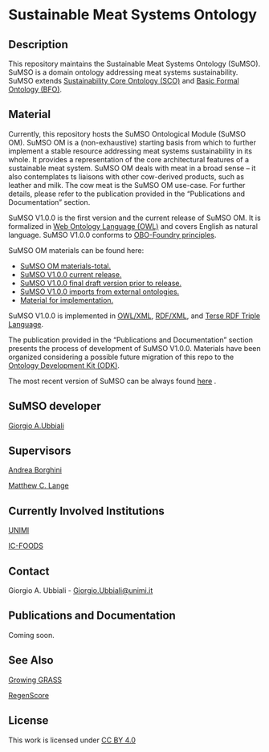 # Sustainable Meat Systems Ontology

## Description

This repository maintains the Sustainable Meat Systems Ontology (SuMSO). SuMSO is a domain ontology addressing meat systems sustainability. SuMSO extends [Sustainability Core Ontology (SCO)](https://github.com/gioUbbiali/Sustainability-Core-Ontology) and [Basic Formal Ontology (BFO)](https://github.com/BFO-ontology/BFO-2020).

## Material

Currently, this repository hosts the SuMSO Ontological Module (SuMSO OM). SuMSO OM is a (non-exhaustive) starting basis from which to further implement a stable resource addressing meat systems sustainability in its whole. It provides a representation of the core architectural features of a sustainable meat system. 
SuMSO OM deals with meat in a broad sense – it also contemplates ts liaisons with other cow-derived products, such as leather and milk. The cow meat is the SuMSO OM use-case. For further details, please refer to the publication provided in the “Publications and Documentation” section.

SuMSO V1.0.0 is the first version and the current release of SuMSO OM. It is formalized in [Web Ontology Language (OWL)](https://www.w3.org/TR/owl2-overview/) and covers English as natural language. SuMSO V1.0.0  conforms to [OBO-Foundry principles](https://obofoundry.org/principles/fp-000-summary.html).

SuMSO OM materials can be found here:

- [SuMSO OM materials-total.](https://github.com/gioUbbiali/Sustainable-Meat-Systems-Ontology/tree/main/SuMSO)
- [SuMSO V1.0.0 current release.](https://github.com/gioUbbiali/Sustainable-Meat-Systems-Ontology/tree/main/SuMSO)
- [SuMSO V1.0.0 final draft version prior to release.](https://github.com/gioUbbiali/Sustainable-Meat-Systems-Ontology/tree/main/SuMSO/src/ontology)
- [SuMSO V1.0.0 imports from external ontologies. ](https://github.com/gioUbbiali/Sustainable-Meat-Systems-Ontology/tree/main/SuMSO/src/ontology/imports)
- [Material for implementation.](https://github.com/gioUbbiali/Sustainable-Meat-Systems-Ontology/tree/main/SuMSO/materials%20for%20implementation)

SuMSO V1.0.0 is implemented  in [OWL/XML](https://www.w3.org/TR/owl2-overview/), [RDF/XML](https://www.w3.org/TR/rdf-syntax-grammar/), and [Terse RDF Triple Language](https://www.w3.org/TR/turtle/). 

The publication provided in the “Publications and Documentation” section presents the process of development of SuMSO V1.0.0. Materials have been organized considering a possible future migration of this repo to the [Ontology Development Kit (ODK)](https://github.com/INCATools/ontology-development-kit).


The most recent version of SuMSO can be always found [here]( https://github.com/gioUbbiali/Sustainable-Meat-Systems-Ontology) .

##  SuMSO developer   

[Giorgio A.Ubbiali](https://orcid.org/0000-0001-7872-1770)

##  Supervisors  

[Andrea Borghini](https://orcid.org/0000-0002-2239-1482)

[Matthew C. Lange](https://orcid.org/0000-0002-6148-7962)

## Currently Involved Institutions

[UNIMI](https://www.unimi.it/it)

[IC-FOODS](https://www.ic-foods.org/)

## Contact

Giorgio A. Ubbiali - Giorgio.Ubbiali@unimi.it

## Publications and Documentation

Coming soon.

## See Also

[Growing GRASS](https://www.ggrass.org/)

[RegenScore](https://regenscore.org/)

## License
This work is licensed under [CC BY 4.0 ](https://creativecommons.org/licenses/by/4.0/)



